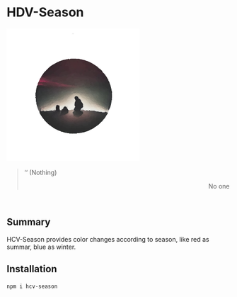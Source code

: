# HDV-Season

<img src="img/logo.png" width="300px">

<blockquote>
    <p>
        ‘‘ (Nothing)
    </p>
    <p align="right">
        No one
    </p>
</blockquote>
<br>

## Summary
HCV-Season provides color changes according to season, like red as summar, blue as winter.

## Installation
```
npm i hcv-season
```